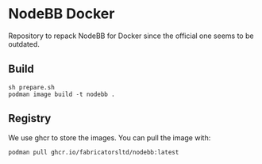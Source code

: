 # NodeBB Docker

Repository to repack NodeBB for Docker since the official one seems to be outdated.

## Build

```
sh prepare.sh
podman image build -t nodebb .
```

## Registry

We use ghcr to store the images. You can pull the image with:

```
podman pull ghcr.io/fabricatorsltd/nodebb:latest
```